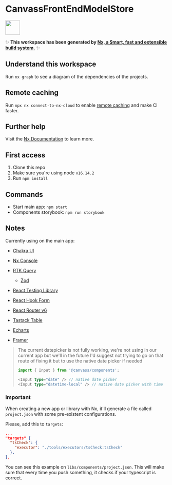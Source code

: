 # CanvassFrontEndModelStore

<a alt="Nx logo" href="https://nx.dev" target="_blank" rel="noreferrer"><img src="https://raw.githubusercontent.com/nrwl/nx/master/images/nx-logo.png" width="45"></a>

✨ **This workspace has been generated by [Nx, a Smart, fast and extensible build system.](https://nx.dev)** ✨

## Understand this workspace

Run `nx graph` to see a diagram of the dependencies of the projects.

## Remote caching

Run `npx nx connect-to-nx-cloud` to enable [remote caching](https://nx.app) and make CI faster.

## Further help

Visit the [Nx Documentation](https://nx.dev) to learn more.

## First access

1. Clone this repo
2. Make sure you're using node `v16.14.2`
3. Run `npm install`

## Commands

- Start main app: `npm start`
- Components storybook: `npm run storybook`

## Notes

Currently using on the main app:

- [Chakra UI](https://chakra-ui.com/)
- [Nx Console](https://nx.dev/core-features/integrate-with-editors)

- [RTK Query](https://redux-toolkit.js.org/tutorials/rtk-query)
  - [Zod](https://zod.dev/)
- [React Testing Library](https://testing-library.com/docs/react-testing-library/intro/)
- [React Hook Form](https://react-hook-form.com/)
- [React Router v6](https://reactrouter.com/en/main)
- [Tastack Table](https://tanstack.com/table/v8)
- [Echarts](https://echarts.apache.org/)
- [Framer](https://www.framer.com/motion/)

> The current datepicker is not fully working, we're not using in our current app but we'll in the future
> I'd suggest not trying to go on that route of fixing it but to use the native date picker if needed
>
> ```ts
> import { Input } from '@canvass/components';
>
> <Input type="date" /> // native date picker
> <Input type="datetime-local" /> // native date picker with time
> ```

### Important

When creating a new app or library with Nx, it'll generate a file called `project.json` with some pre-existent configurations. 

Please, add this to `targets`:
```json
...
"targets" {
  "tsCheck": {
    "executor": "./tools/executors/tsCheck:tsCheck"
  },
},
```
You can see this example on `libs/components/project.json`.
This will make sure that every time you push something, it checks if your typescript is correct.
